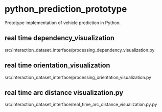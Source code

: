 # python_prediction_prototype

Prototype implementation of vehicle prediction in Python.

## real time dependency_visualization
 src/interaction_dataset_interface/processing_dependency_visualization.py 


## real time orientation_visualization
 src/interaction_dataset_interface/processing_orientation_visualization.py


## real time arc distance visualization.py
 src/interaction_dataset_interface/real_time_arc_distance_visualization.py.py
 
